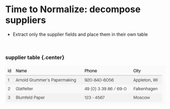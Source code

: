 # Time to Normalize: decompose suppliers

* Extract only the supplier fields and place them in their own table

&nbsp;

### supplier table {.center}

<div class="row">
<div class="cell-4">

![Normalize Supplier](normalize-supplier.png)

</div>
</div>